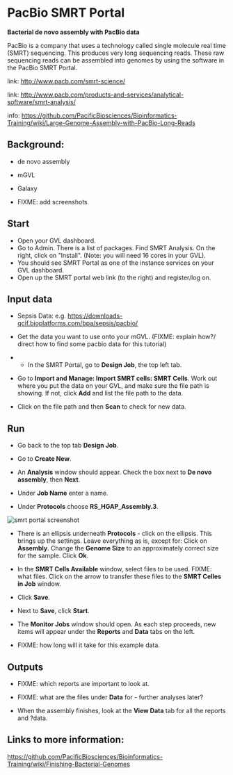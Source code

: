 # PacBio SMRT Portal

**Bacterial de novo assembly with PacBio data**

PacBio is a company that uses a technology called single molecule real time (SMRT) sequencing. This produces very long sequencing reads. These raw sequencing reads can be assembled into genomes by using the software in the PacBio SMRT Portal.

link: http://www.pacb.com/smrt-science/

link: http://www.pacb.com/products-and-services/analytical-software/smrt-analysis/

info: https://github.com/PacificBiosciences/Bioinformatics-Training/wiki/Large-Genome-Assembly-with-PacBio-Long-Reads


## Background:
- de novo assembly
- mGVL
- Galaxy

- FIXME: add screenshots

## Start
- Open your GVL dashboard.
- Go to Admin. There is a list of packages. Find SMRT Analysis. On the right, click on "Install".  (Note: you will need 16 cores in your GVL).
- You should see SMRT Portal as one of the instance services on your GVL dashboard.
- Open up the SMRT portal web link (to the right) and register/log on.

## Input data

- Sepsis Data: e.g. https://downloads-qcif.bioplatforms.com/bpa/sepsis/pacbio/

- Get the data you want to use onto your mGVL. (FIXME: explain how?/ direct how to find some pacbio data for this tutorial)

- - In the SMRT Portal, go to **Design Job**, the top left tab.

- Go to **Import and Manage: Import SMRT cells: SMRT Cells**. Work out where you put the data on your GVL, and make sure the file path is showing. If not, click **Add** and list the file path to the data.

- Click on the file path and then **Scan** to check for new data.

## Run

- Go back to the top tab **Design Job**.

- Go to **Create New**.

- An **Analysis** window should appear. Check the box next to **De novo assembly**, then **Next**.

- Under **Job Name** enter a name.

- Under **Protocols** choose **RS_HGAP_Assembly.3**.

![smrt portal screenshot](https://github.com/sepsis-omics/tutorials/tree/aster/docs/media/screenshots/smrt1.png)

- There is an ellipsis underneath **Protocols** - click on the ellipsis. This brings up the settings. Leave everything as is, except for: Click on **Assembly**. Change the **Genome Size** to an approximately correct size for the sample. Click **Ok**.  

- In the **SMRT Cells Available** window, select files to be used. FIXME: what files. Click on the arrow to transfer these files to the **SMRT Celles in Job** window.

- Click **Save**.

- Next to **Save**, click **Start**.

- The **Monitor Jobs** window should open. As each step proceeds, new items will appear under the **Reports** and **Data** tabs on the left.

- FIXME: how long will it take for this example data.

## Outputs

- FIXME: which reports are important to look at.

- FIXME: what are the files under **Data** for - further analyses later?

- When the assembly finishes, look at the **View Data** tab for all the reports and ?data.

## Links to more information:

https://github.com/PacificBiosciences/Bioinformatics-Training/wiki/Finishing-Bacterial-Genomes
